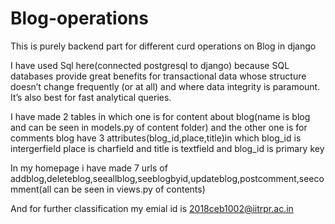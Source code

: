 # Blog-operations
This is purely backend part for different curd operations on Blog in django 


I have used Sql here(connected postgresql to django) because SQL databases provide great benefits for transactional data whose structure doesn’t change frequently (or at all) and where data integrity is paramount. It’s also best for fast analytical queries.

I have made 2 tables in which one is for content about blog(name is blog and can be seen in models.py of content folder) and the other one is for comments
blog have 3 attributes(blog_id,place,title)in which blog_id is intergerfield place is charfield and title is textfield and blog_id is primary key

In my homepage i have made 7 urls of addblog,deleteblog,seeallblog,seeblogbyid,updateblog,postcomment,seecomment(all can be seen in views.py of contents)

And for further classification my emial id is 2018ceb1002@iitrpr.ac.in
